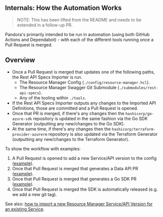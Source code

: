 ## Internals: How the Automation Works

> NOTE: This has been lifted from the README and needs to be extended in a follow-up PR.

Pandora's primarily intended to be run in automation (using both GitHub Actions and Dependabot) - with each of the different tools running once a Pull Request is merged.

## Overview

* Once a Pull Request is merged that updates one of the following paths, the Rest API Specs Importer is run.
    * The Resource Manager Config (`./config/resource-manager.hcl`).
    * The Resource Manager Swagger Git Submodule (`./submodules/rest-api-specs`).
    * Any of the tooling within `./tools`.
* If the Rest API Specs Importer outputs any changes to the Imported API Definitions, those are committed and a Pull Request is opened.
* Once that PR is merged, if there's any changes then the `hashicorp/go-azure-sdk` repository is updated in the same fashion via the Go SDK Generator (outputting any new/changes to the Go SDK).
* At the same time, if there's any changes then the `hashicorp/terraform-provider-azurerm` repository is also updated via the Terraform Generator (outputting any new/changes to the Terraform Generator).

To show the workflow with examples:

1. A Pull Request is opened to add a new Service/API version to the config ([example](https://github.com/hashicorp/pandora/pull/939)).
2. Once that Pull Request is merged that generates a Data API PR ([example](https://github.com/hashicorp/pandora/pull/941)).
3. Once that Pull Request is merged that generates a Go SDK PR ([example](https://github.com/hashicorp/go-azure-sdk/pull/20)).
4. Once that Pull Request is merged the SDK is automatically released (e.g. we add a new git tag).

See also: [how to import a new Resource Manager Service/API Version for an existing Service](resource-manager-service-import.md).
